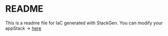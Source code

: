 # README
This is a readme file for IaC generated with StackGen.
You can modify your appStack -> [here](http://main.dev.stackgen.com/appstacks/24e65dbb-9141-4fcc-b17b-b8c590366f56)
